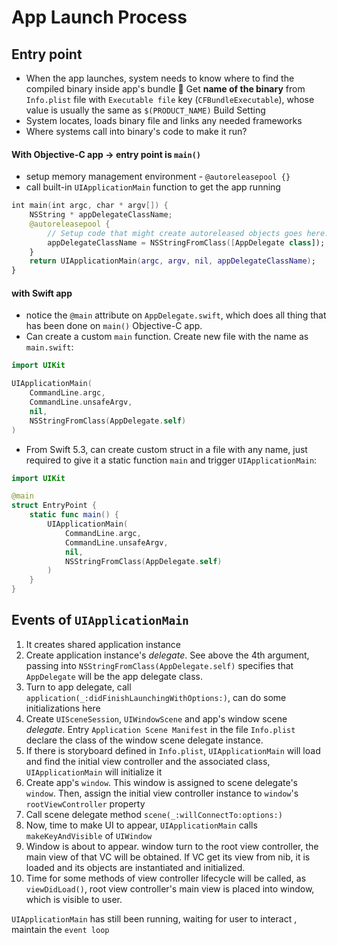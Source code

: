 # App Launch Process

## Entry point
- When the app launches, system needs to know where to find the compiled binary inside app's bundle 💊 Get **name of the binary** from `Info.plist` file with `Executable file` key (`CFBundleExecutable`), whose value is usually the same as `$(PRODUCT_NAME)` Build Setting
- System locates, loads binary file and links any needed frameworks
- Where systems call into binary's code to make it run?
#### With Objective-C app → entry point is `main()`
- setup memory management environment - `@autoreleasepool {}`
- call built-in `UIApplicationMain` function to get the app running
```swift
int main(int argc, char * argv[]) {
    NSString * appDelegateClassName;
    @autoreleasepool {
        // Setup code that might create autoreleased objects goes here.
        appDelegateClassName = NSStringFromClass([AppDelegate class]);
    }
    return UIApplicationMain(argc, argv, nil, appDelegateClassName);
}
```
#### with Swift app 
- notice the `@main` attribute on `AppDelegate.swift`, which does all thing that has been done on `main()` Objective-C app. 
- Can create a custom `main` function. Create new file with the name as `main.swift`:
```swift
import UIKit

UIApplicationMain(
    CommandLine.argc,
    CommandLine.unsafeArgv,
    nil,
    NSStringFromClass(AppDelegate.self)
)
```

- From Swift 5.3, can create custom struct in a file with any name, just required to give it a static function `main` and trigger `UIApplicationMain`:
```swift
import UIKit

@main
struct EntryPoint {
    static func main() {
        UIApplicationMain(
            CommandLine.argc,
            CommandLine.unsafeArgv,
            nil,
            NSStringFromClass(AppDelegate.self)
        )
    }
}
```

## Events of `UIApplicationMain` 
1. It creates shared application instance
2. Create application instance's *delegate*. See above the 4th argument, passing into `NSStringFromClass(AppDelegate.self)` specifies that `AppDelegate` will be the app delegate class.
3. Turn to app delegate, call `application(_:didFinishLaunchingWithOptions:)`, can do some initializations here
4. Create `UISceneSession`, `UIWindowScene` and app's window scene *delegate*. Entry `Application Scene Manifest` in the file `Info.plist` declare the class of the window scene delegate instance.
5. If there is storyboard defined in `Info.plist`, `UIApplicationMain` will load and find the initial view controller and the associated class, `UIApplicationMain` will initialize it
6. Create app's `window`. This window is assigned to scene delegate's `window`. Then, assign the initial view controller instance to `window`'s `rootViewController` property
7. Call scene delegate method `scene(_:willConnectTo:options:)`
8. Now, time to make UI to appear, `UIApplicationMain` calls `makeKeyAndVisible` of `UIWindow`
9. Window is about to appear. window turn to the root view controller, the main view of that VC will be obtained. If VC get its view from nib, it is loaded and its objects are instantiated and initialized.
10. Time for some methods of view controller lifecycle will be called, as `viewDidLoad()`, root view controller's main view is placed into window, which is visible to user.
 
`UIApplicationMain` has still been running, waiting for user to interact , maintain the `event loop`

